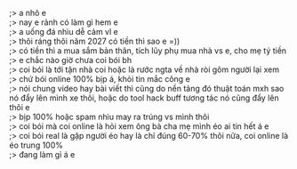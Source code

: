 ;> a nhô e<br>
;> nay e rảnh có làm gì hem e<br>
;> a uống đá nhìu dễ cảm vl e<br>
;> thôi ráng thôi năm 2027 có tiền thì sao e =))<br>
;> có tiền thì a mua sắm bản thân, tích lũy phụ mua nhà vs e, cho mẹ tý tiền<br>
;> e chắc nào giờ chưa coi bói bh<br>
;> coi bói là tới tận nhà coi hoặc là rước ngta về nhà ròi gôm người lại xem<br>
;> chứ bói online 100% bịp á, khỏi tin mắc công e<br>
;> nói chung video hay bài viết thì cũng do nền tảng đó thuật toán mxh sao nó đẩy lên mình xe thôi, hoặc do tool hack buff tương tác nó cũng đẩy lên thôi e<br>
;> bịp 100% hoặc spam nhìu may ra trúng vs mình thôi<br>
;> coi bói mà coi online là hỏi xem ông bà cha mẹ mình éo ai tin hết á e<br>
;> coi bói real là gặp người éo hay là chỉ đúng 60-70% thôi nữa, coi online là éo trung 100%<br>
;> đang làm gì á e

